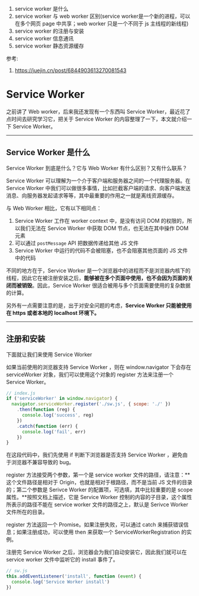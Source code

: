 1. service worker 是什么
2. service worker 与 web worker 区别(service worker是一个新的进程，可以在多个网页 page 中共享；web worker 只是一个不同于 js 主线程的新线程)
3. service worker 的注册与安装
4. service worker 信息通讯
5. service worker 静态资源缓存

参考:
1. https://juejin.cn/post/6844903613270081543

# Service Worker

之前讲了 Web worker，后来我还发现有一个东西叫 Service Worker，最近花了点时间去研究学习它，把关于 Service Worker 的内容整理了一下，本文就介绍一下 Service Worker。  

----

## Service Worker 是什么

Service Worker 到底是什么？它与 Web Worker 有什么区别？又有什么联系？  

Service Worker 可以理解为一个介于客户端和服务器之间的一个代理服务器。在 Service Worker 中我们可以做很多事情，比如拦截客户端的请求、向客户端发送消息、向服务器发起请求等等，其中最重要的作用之一就是离线资源缓存。  

与 Web Worker 相比，它有以下相同点：  

1. Service Worker 工作在 worker context 中，是没有访问 DOM 的权限的，所以我们无法在 Service Worker 中获取 DOM 节点，也无法在其中操作 DOM 元素
2. 可以通过 `postMessage` API 把数据传递给其他 JS 文件
3. Service Worker 中运行的代码不会被阻塞，也不会阻塞其他页面的 JS 文件中的代码

不同的地方在于，Service Worker 是一个浏览器中的进程而不是浏览器内核下的线程，因此它在被注册安装之后，**能够被在多个页面中使用，也不会因为页面的关闭而被销毁**。因此，Service Worker 很适合被用与多个页面需要使用的复杂数据的计算。  

另外有一点需要注意的是，出于对安全问题的考虑，**Service Worker 只能被使用在 https 或者本地的 localhost 环境下。**  

----

## 注册和安装

下面就让我们来使用 Service Worker  

如果当前使用的浏览器支持 Service Worker ，则在 window.navigator 下会存在 serviceWorker 对象，我们可以使用这个对象的 register 方法来注册一个 Service Worker。  

```javascript
// index.js
if ('serviceWorker' in window.navigator) {
  navigator.serviceWorker.register('./sw.js', { scope: './' })
    .then(function (reg) {
      console.log('success', reg)
    })
    .catch(function (err) {
      console.log('fail', err)
    })
}
```

在这段代码中，我们先使用 if 判断下浏览器是否支持 Service Worker ，避免由于浏览器不兼容导致的 bug。  

register 方法接受两个参数，第一个是 service worker 文件的路径，请注意：**这个文件路径是相对于 Origin，也就是相对于根路径，而不是当前 JS 文件的目录的；第二个参数是 Serivce Worker 的配置项，可选填，其中比较重要的是 scope 属性。**按照文档上描述，它是 Service Worker 控制的内容的子目录，这个属性所表示的路径不能在 service worker 文件的路径之上，默认是 Serivce Worker 文件所在的目录。  

register 方法返回一个 Promise。如果注册失败，可以通过 catch 来捕获错误信息；如果注册成功，可以使用 then 来获取一个 ServiceWorkerRegistration 的实例。  

注册完 Service Worker 之后，浏览器会为我们自动安装它，因此我们就可以在 service worker 文件中监听它的 install 事件了。  

```javascript
// sw.js
this.addEventListener('install', function (event) {
  console.log('Service Worker install')
})
```




